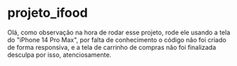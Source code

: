 # projeto_ifood

Olá, como observação na hora de rodar esse projeto, rode ele usando a tela do "iPhone 14 Pro Max", por falta de conhecimento o código não foi criado de forma responsiva, e a tela de carrinho de compras não foi finalizada desculpa por isso, atenciosamente.
